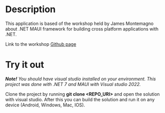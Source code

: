 # Description 

This application is based of the workshop held by James Montemagno about .NET MAUI framework for building cross platform applications with .NET.

Link to the workshop [Github page](https://github.com/dotnet-presentations/dotnet-maui-workshop/)

# Try it out

***Note!*** *You should have visual studio installed on your environment. This project was done with .NET 7 and MAUI with Visual studio 2022.*

Clone the project by running **git clone <REPO_URI>** and open the solution with visual studio. 
After this you can build the solution and run it on any device (Android, Windows, Mac, IOS).